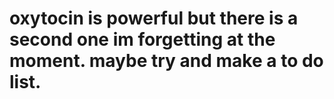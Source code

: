 oxytocin is powerful but there is a second one im forgetting at the moment.
maybe try and make a to do list.
==========================================================
